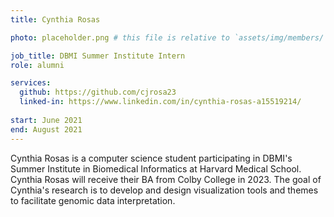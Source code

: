 ```yaml
---
title: Cynthia Rosas

photo: placeholder.png # this file is relative to `assets/img/members/`

job_title: DBMI Summer Institute Intern
role: alumni 

services:
  github: https://github.com/cjrosa23
  linked-in: https://www.linkedin.com/in/cynthia-rosas-a15519214/
  
start: June 2021
end: August 2021
---
```

Cynthia Rosas is a computer science student participating in DBMI's Summer Institute in Biomedical Informatics at Harvard Medical School.
Cynthia Rosas will receive their BA from Colby College in 2023. The goal of Cynthia's research is to develop and design visualization tools 
and themes to facilitate genomic data interpretation.
